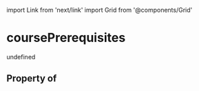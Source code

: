 import Link from 'next/link'
import Grid from '@components/Grid'

# coursePrerequisites

undefined

## Property of



